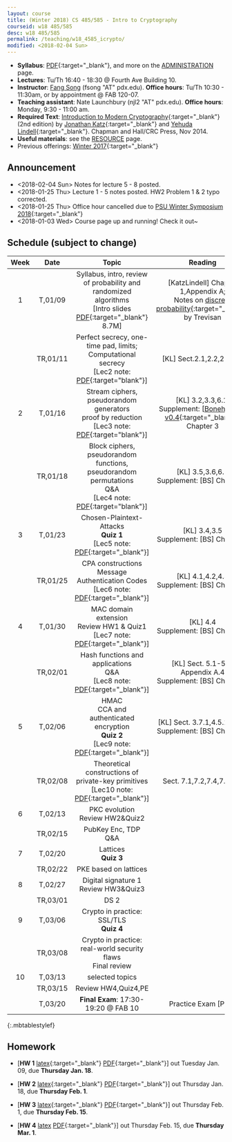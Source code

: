 ```yaml
---
layout: course
title: (Winter 2018) CS 485/585 - Intro to Cryptography
courseid: w18 485/585
desc: w18 485/585
permalink: /teaching/w18_4585_icrypto/
modified: <2018-02-04 Sun>
---
```

*  **Syllabus**: [PDF]({{base}}/teaching/w18_4585_icrypto/w18syllabus.pdf){:target="_blank"}, and more on the [ADMINISTRATION]({{base}}/teaching/w18_4585_icrypto/admin/) page.
*  **Lectures**: Tu/Th 16:40 - 18:30 @ Fourth Ave Building 10.
*  **Instructor**: [Fang Song]({{base}}/) (fsong
   "AT" pdx.edu). **Office hours**: Tu/Th 10:30 - 11:30am, or by
   appointment @ FAB 120-07.
*  **Teaching assistant**: Nate Launchbury (njl2 "AT"
   pdx.edu). **Office hours**: Monday, 9:30 - 11:00 am. 
*  **Required Text**: [Introduction to Modern
Cryptography](http://www.cs.umd.edu/~jkatz/imc.html){:target="_blank"}
(2nd edition) by [Jonathan
Katz](http://www.cs.umd.edu/~jkatz){:target="_blank"} and [Yehuda
Lindell](http://u.cs.biu.ac.il/~lindell/){:target="_blank"}.  Chapman
and Hall/CRC Press, Nov 2014.
* **Useful materials**: see
  the [RESOURCE]({{base}}/teaching/w18_4585_icrypto/resource/) page.
* Previous offerings: [Winter 2017]({{base}}/teaching/w17_4585_icrypto/){:target="_blank"}

## Announcement
*  <2018-02-04 Sun> Notes for lecture 5 - 8 posted. 
*  <2018-01-25 Thu> Lecture 1 - 5 notes posted. HW2 Problem 1 & 2 typo corrected. 
*  <2018-01-25 Thu> Office hour cancelled due
   to [PSU Winter Symposium 2018](https://www.pdx.edu/academic-affairs/winter-symposium-2018){:target="_blank"}
*  <2018-01-03 Wed> Course page up and running! Check it out~ 

## Schedule (subject to change)

| Week | Date  | Topic | Reading |
|:-----:| :---------: |:----------:|:-----:|
|1| T,01/09  | Syllabus, intro, review of probability and randomized algorithms <br> [Intro slides [PDF]({{base}}/teaching/w18_4585_icrypto/w18_cs4585_intro.pdf){:target="_blank"} 8.7M] | [KatzLindell] Chapter 1,Appendix A; <br> Notes on [discrete probability](https://people.eecs.berkeley.edu/~luca/cs276/notesprob.pdf){:target="_blank"} by Trevisan|
||TR,01/11 |Perfect secrecy, one-time pad, limits; <br> Computational secrecy <br> [Lec2 note: [PDF]({{base}}/teaching/w18_4585_icrypto/w18_cs4585_lec2.pdf){:target="blank"}] | [KL] Sect.2.1,2.2,2.3,3.1|
|2|T,01/16| Stream ciphers, pseudorandom generators <br> proof by reduction <br> [Lec3 note: [PDF]({{base}}/teaching/w18_4585_icrypto/w18_cs4585_lec3.pdf){:target="blank"}] | [KL] 3.2,3.3,6.1; <br> Supplement: [[BonehShoup v0.4](https://crypto.stanford.edu/~dabo/cryptobook/){:target="_blank"}] Chapter 3 |
||TR,01/18| Block ciphers, pseudorandom functions, pseudorandom permutations <br> Q&A <br> [Lec4 note: [PDF]({{base}}/teaching/w18_4585_icrypto/w18_cs4585_lec4.pdf){:target="blank"}] | [KL] 3.5,3.6,6.2 <br> Supplement: [BS] Chapter 4|
|3|T,01/23| Chosen-Plaintext-Attacks <br> **Quiz 1** <br> [Lec5 note: [PDF]({{base}}/teaching/w18_4585_icrypto/w18_cs4585_lec5.pdf){:target="_blank"}] |   [KL] 3.4,3.5 <br> Supplement: [BS] Chapter 5 |
||TR,01/25| CPA constructions <br> Message Authentication Codes <br> [Lec6 note: [PDF]({{base}}/teaching/w18_4585_icrypto/w18_cs4585_lec6.pdf){:target="_blank"}]| [KL] 4.1,4.2,4.3 <br> Supplement: [BS] Chapter 6 |
|4|T,01/30| MAC domain extension <br> Review HW1 & Quiz1 <br> [Lec7 note: [PDF]({{base}}/teaching/w18_4585_icrypto/w18_cs4585_lec7.pdf){:target="_blank"}]|[KL] 4.4 <br> Supplement: [BS] Chapter 6 |
||TR,02/01| Hash functions and applications <br> Q&A <br> [Lec8 note: [PDF]({{base}}/teaching/w18_4585_icrypto/w18_cs4585_lec8.pdf){:target="_blank"}] | [KL] Sect. 5.1-5.4, Appendix A.4 <br> Supplement: [BS] Chapter 8 |
|5|T,02/06| HMAC <br> CCA and authenticated encryption <br> **Quiz 2** <br> [Lec9 note: [PDF]({{base}}/teaching/w18_4585_icrypto/w18_cs4585_lec9.pdf){:target="_blank"}]| [KL] Sect. 3.7.1,4.5.1,4.5.2 <br> Supplement: [BS] Chapter 9 |
||TR,02/08| Theoretical constructions of private-key primitives <br> [Lec10 note: [PDF]({{base}}/teaching/w18_4585_icrypto/w18_cs4585_lec10.pdf){:target="_blank"}]| Sect. 7.1,7.2,7.4,7.5,7.8|
|6|T,02/13| PKC evolution <br> Review HW2&Quiz2  ||
||TR,02/15|PubKey Enc, TDP <br> Q&A ||
|7|T,02/20|Lattices <br> **Quiz 3** | |
||TR,02/22|PKE based on lattices ||
|8|T,02/27|Digital signature 1  <br> Review HW3&Quiz3||
||TR,03/01|DS 2 ||
|9|T,03/06|Crypto in practice: SSL/TLS <br> **Quiz 4**||
||TR,03/08| Crypto in practice: real-world security flaws <br> Final review||
|10|T,03/13| selected topics ||
||TR,03/15| Review HW4,Quiz4,PE ||
||T,03/20 | **Final Exam**: 17:30-19:20 @ FAB 10 | Practice Exam [PDF]|
{:.mbtablestylef}

## Homework 
* [**HW 1** [latex]({{base}}/teaching/w18_4585_icrypto/w18_cs4585_hw1.tex){:target="_blank"} [PDF]({{base}}/teaching/w18_4585_icrypto/w18_cs4585_hw1.pdf){:target="_blank"}] out Tuesday Jan. 09, due **Thursday Jan. 18**.

* [**HW 2** [latex]({{base}}/teaching/w18_4585_icrypto/w18_cs4585_hw2.tex){:target="_blank"} [PDF]({{base}}/teaching/w18_4585_icrypto/w18_cs4585_hw2.pdf){:target="_blank"}] out Thursday Jan. 18, due **Thursday Feb. 1**.

* [**HW 3** [latex]({{base}}/teaching/w18_4585_icrypto/w18_cs4585_hw2.tex){:target="_blank"} [PDF]({{base}}/teaching/w18_4585_icrypto/w18_cs4585_hw3.pdf){:target="_blank"}] out Thursday Feb. 1, due **Thursday Feb. 15**. 

* [**HW 4** [latex]() [PDF]({{base}}/teaching/w18_4585_icrypto/w18_cs4585_hw3.pdf){:target="_blank"}] out Thursday Feb. 15, due **Thursday Mar. 1**.

<!--
||Theoretical constructions of private-key primitives <br> [Lec8 draft note: [PDF]({{base}}/teaching/w17_4585_icrypto/lec8_note.pdf){:target="_blank"}]|**Reading**: [KL] Chapter 7 <br> Supplement: [BS] Chapter 4.5,4.6; [[Gol00](https://www.amazon.com/Foundations-Cryptography-1-Basic-Tools/dp/0521035368){:target="_blank"}] 2.5,3.4,3.7|
|Thu Feb. 16| Private-key crypto Review  <br> **Quiz 3** <br> [Lec9 draft note: [PDF]({{base}}/teaching/w17_4585_icrypto/lec9_note.pdf){:target="_blank"}]||
|Tue Feb. 21|Public-key revolution, Diffie-Hellman <br> Number theory review <br> [Lec10 draft note: [PDF]({{base}}/teaching/w17_4585_icrypto/lec10_note.pdf){:target="_blank"}]| **Reading**: [KL] 8.1,8.2.1,Appendix B1,B2,Chapter 10 <br> Notes on [algebra](https://people.eecs.berkeley.edu/~luca/cs276/notesalgebra.pdf){:target="_blank"} and number theory ([part I](http://www.cs.nyu.edu/courses/spring12/CSCI-GA.3210-001/out/boneh1.pdf){:target="_blank"}, [Part II](http://www.cs.nyu.edu/courses/spring12/CSCI-GA.3210-001/out/boneh2.pdf){:target="_blank"})<br> Fun reading: [History of PKC](#funpkc) <br> HW 3 **due**, [**HW 4** [PDF]({{base}}/teaching/w17_4585_icrypto/w17_cs4585_hw4.pdf){:target="_blank"}] out |
|Thu Feb. 23| Public-key encryption <br> trapdoor permutations <br> [Lec11 draft note: [PDF]({{base}}/teaching/w17_4585_icrypto/lec11_note.pdf){:target="_blank"}]| **Reading**: [KL] 8.2.3,8.2.4,8.3.1,8.3.2; 11.2,11.5.1,11.5.3|
|Tue Feb. 28| PKE from TDPs in RO <br> factoring & RSA, ElGamal <br> Hybrid encryption, CCA <br> [Lec12 draft note: [PDF]({{base}}/teaching/w17_4585_icrypto/lec12_note.pdf){:target="_blank"}]| **Reading**: [KL] 11.4.1,11.5.4, 11.3,3.7,4.5.4,11.2.3 |
|Thu Mar. 02|Digital signatures, Full-domain-hash <br> **Quiz 4**<br>[Lec13 draft note: [PDF]({{base}}/teaching/w17_4585_icrypto/lec13_note.pdf){:target="_blank"}] | **Reading**: [KL] 12.1-12.4 |
|Tue Mar. 07| DL-based signature <br> hash-based signature <br> SSL/TLS <br> [Lec14 draft note: [PDF]({{base}}/teaching/w17_4585_icrypto/lec14_note.pdf){:target="_blank"}] | **Reading**: 12.5.2,12.6,12.8 <br> HW 4 **due**, [**HW 5** [PDF]({{base}}/teaching/w17_4585_icrypto/w17_cs4585_hw5.pdf){:target="_blank"}] out|
|Tue Mar. 09|Lattice based crypto <br> fully homomorphic encryption| **Reading**: Notes by Barak <br> [[Lattice](http://www.boazbarak.org/cs127/chap12_lattices.html){:target="_blank"}, [FHE Part I](http://www.boazbarak.org/cs127/chap15_FHE.html){:target="_blank"}, [FHE Part II](http://www.boazbarak.org/cs127/chap16_FHE_part2.html){:target="_blank"}] <br> CACM [article](https://people.csail.mit.edu/vinodv/6892-Fall2013/GentryCACM.pdf){:target="_blank"} by Gentry|
|Thu Mar. 14|Zero-knowledge proofs <br> secure multi-party computation| **Reading**: Trevisan's note on [ZK](https://people.eecs.berkeley.edu/~luca/cs276/lecture24.pdf){:target="_blank"} <br> Barak's note on [SC](http://www.boazbarak.org/cs127/chap17_SFE.html){:target="_blank"}<br> Vadhan's note on [2PC](http://people.seas.harvard.edu/~salil/cs127/fall06/docs/lec19.pdf){:target="_blank"} |
|Thu Mar. 16| Quantum computing and impacts on cryptography <br> Review for final exam|**Reading**: FS's talk at PQC Asia <br> [Slides [PDF]({{base}}/files/talks/201611_fspqcasia.pdf){:target="_blank"}] [[Video](https://www.youtube.com/watch?v=n39-FOmNh5g){:target="_blank"}] <br> NSA's post-quantum [plan](https://www.iad.gov/iad/programs/iad-initiatives/cnsa-suite.cfm){:target="_blank"} <br> HW 5 **due**|
|Mon Mar. 20| **Final Exam**: 10:15am-12:05pm @ FAB 47| Practice exam [PDF]({{base}}/teaching/w17_4585_icrypto/w17_4585_pe.pdf){:target="_blank"} |
{:.mbtablestylef}
-->



